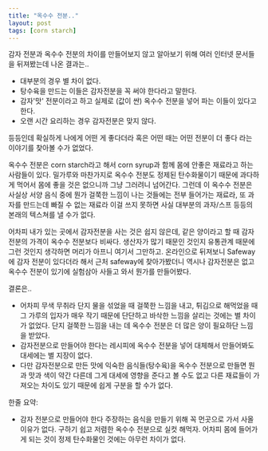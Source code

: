 ```yaml
---
title: "옥수수 전분.."
layout: post
tags: [corn starch]
---
```


감자 전분과 옥수수 전분의 차이를 만들어보지 않고 알아보기 위해 여러 인터넷 문서들을 뒤져봤는데 나온 결과는..

- 대부분의 경우 별 차이 없다.
- 탕수육을 만드는 이들은 감자전분을 꼭 써야 한다라고 말한다.
- 감자'맛' 전분이라고 하고 실제로 (값이 싼) 옥수수 전분을 넣어 파는 이들이 있다고 한다.
- 오랜 시간 요리하는 경우 감자전분은 맞지 않다.

등등인데 확실하게 나에게 어떤 게 좋다더라 혹은 어떤 때는 어떤 전분이 더 좋다 라는 이야기를 찾아볼 수가 없었다.

옥수수 전분은 corn starch라고 해서 corn syrup과 함께 몸에 안좋은 재료라고 하는 사람들이 있다. 밀가루와 마찬가지로 옥수수 전분도 정제된 탄수화물이기 때문에 과다하게 먹어서 몸에 좋을 것은 없으니까 그냥 그러려니 넘어간다. 그런데 이 옥수수 전분은 사실상 서양 음식 중에 뭔가 걸쭉한 느낌이 나는 것들에는 전부 들어가는 재료라, 또 과자를 만드는데 빠질 수 없는 재료라 이걸 쓰지 못하면 사실 대부분의 과자/스프 등등의 본래의 텍스쳐를 낼 수가 없다. 

어차피 내가 있는 곳에서 감자전분을 사는 것은 쉽지 않은데, 같은 양이라고 할 때 감자전분의 가격이 옥수수 전분보다 비싸다. 생산자가 많기 때문인 것인지 유통관계 때문에 그런 것인지 생각하면 머리가 아프니 여기서 그만하고. 온라인으로 뒤져보니 Safeway에 감자 전분이 있다더라 해서 근처 safeway에 찾아가봤더니 역시나 감자전분은 없고 옥수수 전분이 있기에 실험삼아 사들고 와서 뭔가를 만들어봤다.

결론은..

- 어차피 무색 무취라 단지 물을 섞었을 때 걸쭉한 느낌을 내고, 튀김으로 해먹었을 때 그 가루의 입자가 매우 작기 때문에 단단하고 바삭한 느낌을 살리는 것에는 별 차이가 없었다. 단지 걸쭉한 느낌을 내는 데 옥수수 전분은 더 많은 양이 필요하단 느낌을 받았다.
- 감자전분으로 만들어야 한다는 레시피에 옥수수 전분을 넣어 대체해서 만들어봐도 대세에는 별 지장이 없다. 
- 다만 감자전분으로 만든 맛에 익숙한 음식들(탕수육)을 옥수수 전분으로 만들면 뭔과 맛과 색이 약간 다른데 그게 대세에 영향을 준다고 볼 수도 없고 다른 재료들이 가져오는 차이도 있기 때문에 쉽게 구분을 할 수가 없다.

한줄 요약:
- 감자 전분으로 만들어야 한다 주장하는 음식을 만들기 위해 꼭 먼곳으로 가서 사올 이유가 없다. 구하기 쉽고 저렴한 옥수수 전분으로 실컷 해먹자. 어차피 몸에 들어가게 되는 것이 정제 탄수화물인 것에는 아무런 차이가 없다.
